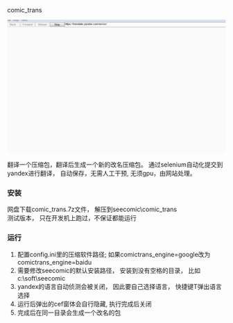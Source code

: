 comic_trans

![image](../pics/rpa_yandex.gif)<br>

翻译一个压缩包，翻译后生成一个新的改名压缩包。
通过selenium自动化提交到yandex进行翻译， 自动保存，无需人工干预, 无须gpu，由网站处理。

### 安装
网盘下载comic_trans.7z文件， 解压到seecomic\comic_trans<br>
测试版本， 只在开发机上跑过，不保证都能运行

### 运行
1. 配置config.ini里的压缩软件路径; 如果comictrans_engine=google改为comictrans_engine=baidu
2. 需要修改seecomic的默认安装路径， 安装到没有空格的目录， 比如c:\soft\seecomic
3. yandex的语言自动侦测会被关闭， 因此要自己选择语言， 快捷键T弹出语言选择
4. 运行后弹出的cef窗体会自行隐藏, 执行完成后关闭
5. 完成后在同一目录会生成一个改名的包
